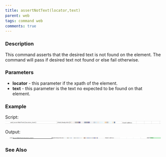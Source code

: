 ```yaml
---
title: assertNotText(locator,text)
parent: web
tags: command web
comments: true
---
```


### Description
This command asserts that the desired text is not found on the element.  The command will pass if desired text not 
found or else fail otherwise.


### Parameters
- **locator** - this parameter if the xpath of the element.
- **text** - this parameter is the text no expected to be found on that element.


### Example
Script:<br/>
![](image/assertNotText_01.png)

Output:<br/>
![](image/assertNotText_02.png)


### See Also